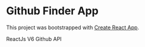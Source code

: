 # Github Finder App

This project was bootstrapped with [Create React App](https://github.com/facebook/create-react-app).

ReactJs V6
Github API
